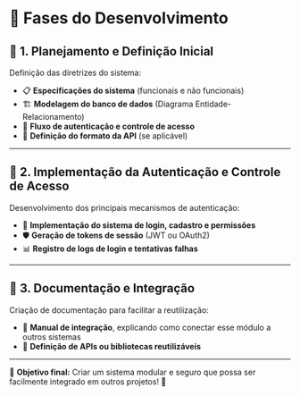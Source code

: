 # 🚀 Fases do Desenvolvimento

## 📅 1. Planejamento e Definição Inicial

Definição das diretrizes do sistema:
- 📋 **Especificações do sistema** (funcionais e não funcionais)
- 🏗️ **Modelagem do banco de dados** (Diagrama Entidade-Relacionamento)
- 🔐 **Fluxo de autenticação e controle de acesso**
- 🔄 **Definição do formato da API** (se aplicável)

---

## 📅 2. Implementação da Autenticação e Controle de Acesso

Desenvolvimento dos principais mecanismos de autenticação:
- 🔑 **Implementação do sistema de login, cadastro e permissões**
- 🛡️ **Geração de tokens de sessão** (JWT ou OAuth2)
- 📊 **Registro de logs de login e tentativas falhas**

---

## 📅 3. Documentação e Integração

Criação de documentação para facilitar a reutilização:
- 📖 **Manual de integração**, explicando como conectar esse módulo a outros sistemas
- 🔗 **Definição de APIs ou bibliotecas reutilizáveis**

---

🎯 **Objetivo final:** Criar um sistema modular e seguro que possa ser facilmente integrado em outros projetos! 🚀
